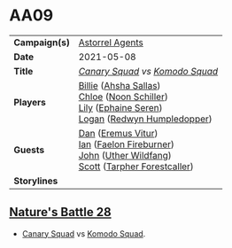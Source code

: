 # AA09

|||
| --- | --- |
| **Campaign(s)** | [Astorrel Agents](../campaigns/C2-astorrel-agents.md) | session.3
| **Date** | 2021-05-08 |
| **Title** | *[Canary Squad](../organisations/astorrel/squads/canary-squad.md) vs [Komodo Squad](../organisations/astorrel/squads/komodo-squad.md)* |
| **Players** | [Billie](../players/billie.md) ([Ahsha Sallas](../characters/ahsha-sallas.md))<br>[Chloe](../players/chloe.md) ([Noon Schiller](../characters/noon-schiller.md))<br>[Lily](../players/lily.md) ([Ephaine Seren](../characters/ephaine-seren.md))<br>[Logan](../players/logan.md) ([Redwyn Humpledopper](../characters/redwyn-humpledopper.md)) |
| **Guests** | [Dan](../players/dan.md) ([Eremus Vitur](../characters/eremus-vitur.md))<br>[Ian](../players/ian.md) ([Faelon Fireburner](../characters/faelon-fireburner.md))<br>[John](../players/john.md) ([Uther Wildfang](../characters/uther-wildfang.md))<br>[Scott](../players/scott.md) ([Tarpher Forestcaller](../characters/tarpher-forestcaller.md)) |
| **Storylines** | |

## [Nature's Battle 28](../storylines/ended/natures-battle-28.md)

- [Canary Squad](../organisations/astorrel/squads/canary-squad.md) vs [Komodo Squad](../organisations/astorrel/squads/komodo-squad.md).
